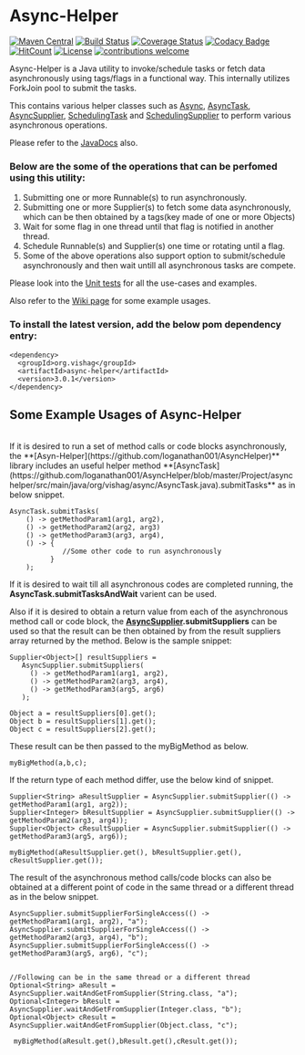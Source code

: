 # Async-Helper

[![Maven Central](https://maven-badges.herokuapp.com/maven-central/org.vishag/async-helper/badge.svg)](https://maven-badges.herokuapp.com/maven-central/org.vishag/async-helper)
[![Build Status](https://travis-ci.org/loganathan001/AsyncHelper.svg?branch=master)](https://travis-ci.org/loganathan001/AsyncHelper)
[![Coverage Status](https://coveralls.io/repos/github/loganathan001/AsyncHelper/badge.svg?branch=master)](https://coveralls.io/github/loganathan001/AsyncHelper?branch=master)
[![Codacy Badge](https://api.codacy.com/project/badge/Grade/a2fef06aa2e946ca86a5ea05fbfccdc3)](https://www.codacy.com/app/loganathan001/AsyncHelper?utm_source=github.com&amp;utm_medium=referral&amp;utm_content=loganathan001/AsyncHelper&amp;utm_campaign=Badge_Grade)
[![HitCount](http://hits.dwyl.io/loganathan001/loganathan001/AsyncHelper.svg)](http://hits.dwyl.io/loganathan001/loganathan001/AsyncHelper)
[![License](https://img.shields.io/badge/License-Apache%202.0-blue.svg)](https://opensource.org/licenses/Apache-2.0)
[![contributions welcome](https://img.shields.io/badge/contributions-welcome-brightgreen.svg?style=flat)](https://github.com/loganathan001/AsyncHelper/issues)

Async-Helper is a Java utility to invoke/schedule tasks or fetch data asynchronously using tags/flags in a functional way. This internally utilizes ForkJoin pool to submit the tasks.

This contains various helper classes such as  [Async](https://github.com/loganathan001/AsyncHelper/blob/master/Project/asynchelper/src/main/java/org/vishag/async/Async.java), [AsyncTask](https://github.com/loganathan001/AsyncHelper/blob/master/Project/asynchelper/src/main/java/org/vishag/async/AsyncTask.java), [AsyncSupplier](https://github.com/loganathan001/AsyncHelper/blob/master/Project/asynchelper/src/main/java/org/vishag/async/AsyncSupplier.java), [SchedulingTask](https://github.com/loganathan001/AsyncHelper/blob/master/Project/asynchelper/src/main/java/org/vishag/async/SchedulingTask.java) and [SchedulingSupplier](https://github.com/loganathan001/AsyncHelper/blob/master/Project/asynchelper/src/main/java/org/vishag/async/SchedulingSupplier.java) to perform various asynchronous operations.

Please refer to the [JavaDocs](http://www.javadoc.io/doc/org.vishag/async-helper/3.0.1)  also.  

### Below are the some of the operations that can be perfomed using this utility:
1. Submitting one or more Runnable(s) to run asynchronously.
2. Submitting one or more Supplier(s) to fetch some data asynchronously, which can be then obtained by a tags(key made of one or more Objects)
4. Wait for some flag in one thread until that flag is notified in another thread.
3. Schedule Runnable(s) and Supplier(s) one time or rotating until a flag.
5. Some of the above operations also support option to submit/schedule asynchronously and then wait untill all asynchronous tasks are compete.


Please look into the <a href="https://github.com/loganathan001/AsyncHelper/tree/master/Project/asynchelper/src/test/java/org/vishag/async">Unit tests</a> for all the use-cases and examples.

Also refer to the <a href="https://github.com/loganathan001/AsyncHelper/wiki/Some-Example-Uses-of-AsyncHelper">Wiki page</a> for some example usages.

### To install the latest version, add the below pom dependency entry:
```
<dependency>
  <groupId>org.vishag</groupId>
  <artifactId>async-helper</artifactId>
  <version>3.0.1</version>
</dependency>
```
## Some Example Usages of Async-Helper
<br>
If it is desired to run a set of method calls or code blocks asynchronously, the **[Asyn-Helper](https://github.com/loganathan001/AsyncHelper)** library includes an useful helper method **[AsyncTask](https://github.com/loganathan001/AsyncHelper/blob/master/Project/asynchelper/src/main/java/org/vishag/async/AsyncTask.java).submitTasks** as in below snippet.

```
AsyncTask.submitTasks(
    () -> getMethodParam1(arg1, arg2),
    () -> getMethodParam2(arg2, arg3)
    () -> getMethodParam3(arg3, arg4),
    () -> {
             //Some other code to run asynchronously
          }
    );
```
If it is desired to wait till all asynchronous codes are completed running, the **AsyncTask.submitTasksAndWait** varient can be used.

Also if it is desired to obtain a return value from each of the asynchronous method call or code block, the **[AsyncSupplier](https://github.com/loganathan001/AsyncHelper/blob/master/Project/asynchelper/src/main/java/org/vishag/async/AsyncSupplier.java).submitSuppliers** can be used so that the result can be then obtained by from the result suppliers array returned by the method. Below is the sample snippet:

```
Supplier<Object>[] resultSuppliers = 
   AsyncSupplier.submitSuppliers(
     () -> getMethodParam1(arg1, arg2),
     () -> getMethodParam2(arg3, arg4),
     () -> getMethodParam3(arg5, arg6)
   );

Object a = resultSuppliers[0].get();
Object b = resultSuppliers[1].get();
Object c = resultSuppliers[2].get();
```

These result can be then passed to the myBigMethod as below.

```
myBigMethod(a,b,c);
```

If the return type of each method differ, use the below kind of snippet.

```
Supplier<String> aResultSupplier = AsyncSupplier.submitSupplier(() -> getMethodParam1(arg1, arg2));
Supplier<Integer> bResultSupplier = AsyncSupplier.submitSupplier(() -> getMethodParam2(arg3, arg4));
Supplier<Object> cResultSupplier = AsyncSupplier.submitSupplier(() -> getMethodParam3(arg5, arg6));

myBigMethod(aResultSupplier.get(), bResultSupplier.get(), cResultSupplier.get());
```

The result of the asynchronous method calls/code blocks can also be obtained at a different point of code in the same thread or a different thread as in the below snippet.

```
AsyncSupplier.submitSupplierForSingleAccess(() -> getMethodParam1(arg1, arg2), "a");
AsyncSupplier.submitSupplierForSingleAccess(() -> getMethodParam2(arg3, arg4), "b");
AsyncSupplier.submitSupplierForSingleAccess(() -> getMethodParam3(arg5, arg6), "c");


//Following can be in the same thread or a different thread
Optional<String> aResult = AsyncSupplier.waitAndGetFromSupplier(String.class, "a");
Optional<Integer> bResult = AsyncSupplier.waitAndGetFromSupplier(Integer.class, "b");
Optional<Object> cResult = AsyncSupplier.waitAndGetFromSupplier(Object.class, "c");

 myBigMethod(aResult.get(),bResult.get(),cResult.get());
```
